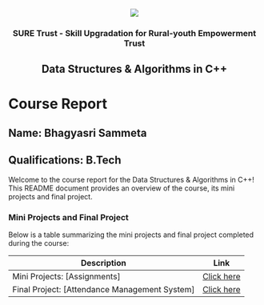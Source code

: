<!-- PROJECT LOGO -->
<br />

<div align="center">
   <img src='https://user-images.githubusercontent.com/73131499/166115643-d3187f47-d38f-41b2-ae42-5ecbbc60de14.png' />


<h3 align="center">SURE Trust - Skill Upgradation for Rural-youth Empowerment Trust</h3>
  <h2> Data Structures & Algorithms in C++ </h2>
</div>

# Course Report

## Name: Bhagyasri Sammeta

## Qualifications: B.Tech

Welcome to the course report for the Data Structures & Algorithms in C++! This README document provides an overview of the course, its mini projects and final project.

### Mini Projects and Final Project

Below is a table summarizing the mini projects and final project completed during the course:

| Description                               | Link                                    |
|-------------------------------------------|-----------------------------------------|
| Mini Projects: [Assignments]     | [Click here](https://github.com/sure-trust/G1_DSA_CPlusPlus/tree/main/Mini%20Projects/Bhagyasri)                  |
| Final Project: [Attendance Management System]     | [Click here](https://github.com/sure-trust/G1_DSA_CPlusPlus/tree/main/Final%20Capstone%20Project/Bhagyasri)                    |